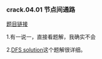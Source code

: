 ### crack.04.01 节点间通路

[题目链接](https://leetcode.cn/problems/route-between-nodes-lcci/)

1.有一说一，直接看题解，我确实不会

2.[DFS solution](https://leetcode.cn/problems/route-between-nodes-lcci/solution/huan-bu-dong-lai-chui-wo-xi-lie-jing-jia-opwd/)这个题解很详细。

